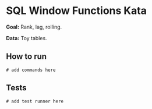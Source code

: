 # SQL Window Functions Kata

**Goal:** Rank, lag, rolling.

**Data:** Toy tables.

## How to run

```
# add commands here
```

## Tests

```
# add test runner here
```
